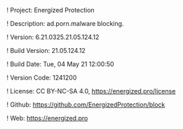 ! Project: Energized Protection

! Description: ad.porn.malware blocking.

! Version: 6.21.0325.21.05.124.12

! Build Version: 21.05.124.12

! Build Date: Tue, 04 May 21 12:00:50

! Version Code: 1241200

! License: CC BY-NC-SA 4.0, https://energized.pro/license

! Github: https://github.com/EnergizedProtection/block

! Web: https://energized.pro
